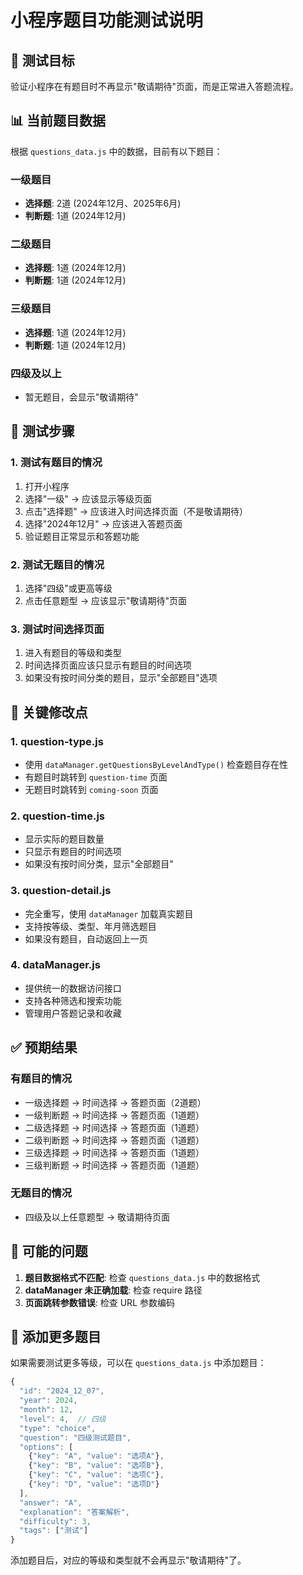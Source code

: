 # 小程序题目功能测试说明

## 🎯 测试目标
验证小程序在有题目时不再显示"敬请期待"页面，而是正常进入答题流程。

## 📊 当前题目数据
根据 `questions_data.js` 中的数据，目前有以下题目：

### 一级题目
- **选择题**: 2道 (2024年12月、2025年6月)
- **判断题**: 1道 (2024年12月)

### 二级题目  
- **选择题**: 1道 (2024年12月)
- **判断题**: 1道 (2024年12月)

### 三级题目
- **选择题**: 1道 (2024年12月)
- **判断题**: 1道 (2024年12月)

### 四级及以上
- 暂无题目，会显示"敬请期待"

## 🧪 测试步骤

### 1. 测试有题目的情况
1. 打开小程序
2. 选择"一级" → 应该显示等级页面
3. 点击"选择题" → 应该进入时间选择页面（不是敬请期待）
4. 选择"2024年12月" → 应该进入答题页面
5. 验证题目正常显示和答题功能

### 2. 测试无题目的情况
1. 选择"四级"或更高等级
2. 点击任意题型 → 应该显示"敬请期待"页面

### 3. 测试时间选择页面
1. 进入有题目的等级和类型
2. 时间选择页面应该只显示有题目的时间选项
3. 如果没有按时间分类的题目，显示"全部题目"选项

## 🔧 关键修改点

### 1. question-type.js
- 使用 `dataManager.getQuestionsByLevelAndType()` 检查题目存在性
- 有题目时跳转到 `question-time` 页面
- 无题目时跳转到 `coming-soon` 页面

### 2. question-time.js  
- 显示实际的题目数量
- 只显示有题目的时间选项
- 如果没有按时间分类，显示"全部题目"

### 3. question-detail.js
- 完全重写，使用 `dataManager` 加载真实题目
- 支持按等级、类型、年月筛选题目
- 如果没有题目，自动返回上一页

### 4. dataManager.js
- 提供统一的数据访问接口
- 支持各种筛选和搜索功能
- 管理用户答题记录和收藏

## ✅ 预期结果

### 有题目的情况
- 一级选择题 → 时间选择 → 答题页面（2道题）
- 一级判断题 → 时间选择 → 答题页面（1道题）
- 二级选择题 → 时间选择 → 答题页面（1道题）
- 二级判断题 → 时间选择 → 答题页面（1道题）
- 三级选择题 → 时间选择 → 答题页面（1道题）
- 三级判断题 → 时间选择 → 答题页面（1道题）

### 无题目的情况
- 四级及以上任意题型 → 敬请期待页面

## 🐛 可能的问题

1. **题目数据格式不匹配**: 检查 `questions_data.js` 中的数据格式
2. **dataManager 未正确加载**: 检查 require 路径
3. **页面跳转参数错误**: 检查 URL 参数编码

## 📝 添加更多题目

如果需要测试更多等级，可以在 `questions_data.js` 中添加题目：

```javascript
{
  "id": "2024_12_07",
  "year": 2024,
  "month": 12,
  "level": 4,  // 四级
  "type": "choice",
  "question": "四级测试题目",
  "options": [
    {"key": "A", "value": "选项A"},
    {"key": "B", "value": "选项B"},
    {"key": "C", "value": "选项C"},
    {"key": "D", "value": "选项D"}
  ],
  "answer": "A",
  "explanation": "答案解析",
  "difficulty": 3,
  "tags": ["测试"]
}
```

添加题目后，对应的等级和类型就不会再显示"敬请期待"了。
